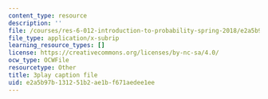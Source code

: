 ```yaml
---
content_type: resource
description: ''
file: /courses/res-6-012-introduction-to-probability-spring-2018/e2a5b97b131251b2ae1bf671aedee1ee_yvHu34mEXzk.vtt
file_type: application/x-subrip
learning_resource_types: []
license: https://creativecommons.org/licenses/by-nc-sa/4.0/
ocw_type: OCWFile
resourcetype: Other
title: 3play caption file
uid: e2a5b97b-1312-51b2-ae1b-f671aedee1ee
---
```

